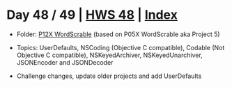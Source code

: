 # Day 48 / 49 | [HWS 48](https://www.hackingwithswift.com/100/48) | [Index](https://github.com/JulesMoorhouse/100DaysOfSwift/blob/master/README.md)

- Folder: [P12X WordScrable](https://github.com/JulesMoorhouse/100DaysOfSwift/tree/master/P12X%20WordScrable/WordScrable) (based on P05X WordScrable aka Project 5)

- Topics: UserDefaults, NSCoding (Objective C compatible), Codable (Not Objective C compatible), NSKeyedArchiver, NSKeyedUnarchiver, JSONEncoder and JSONDecoder

- Challenge changes, update older projects and add UserDefaults